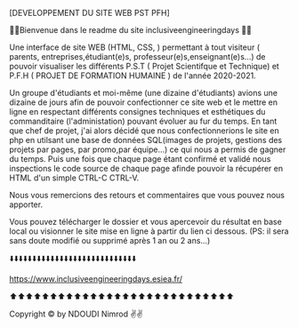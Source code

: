 [DEVELOPPEMENT DU SITE WEB PST PFH]

🏫🏫Bienvenue dans le readme du site inclusiveengineeringdays 🏫🏫

Une interface de site WEB (HTML, CSS, ) permettant à tout visiteur ( parents, entreprises,étudiant(e)s, professeur(e)s,enseignant(e)s...) de pouvoir visualiser les différents P.S.T ( Projet Scientifque et Technique) et P.F.H ( PROJET DE FORMATION HUMAINE ) de l'année 2020-2021.

Un groupe d'étudiants et moi-même (une dizaine d'étudiants) avions une dizaine de jours afin de pouvoir confectionner ce site web et le mettre en ligne en respectant différents consignes techniques et esthétiques du commanditaire (l'administation) pouvant évoluer au fur du temps. En tant que chef de projet, j'ai alors décidé que nous confectionnerions le site en php en utilsant une base de données SQL(images de projets, gestions des projets par pages, par promo,par équipe...) ce qui nous a permis de gagner du temps. Puis une fois que chaque page étant confirmé et validé nous inspections le code source de chaque page afinde pouvoir la récupérer en HTML d'un simple CTRL-C CTRL-V.

Nous vous remercions des retours et commentaires que vous pouvez nous apporter.

Vous pouvez télécharger le dossier et vous apercevoir du résultat en base local ou visionner le site mise en ligne à partir du lien ci dessous.
(PS: il sera sans doute modifié ou supprimé après 1 an ou 2 ans...)

⬇️⬇️⬇️⬇️⬇️⬇️⬇️⬇️⬇️⬇️⬇️⬇️⬇️⬇️⬇️⬇️⬇️⬇️⬇️⬇️⬇️⬇️⬇️⬇️⬇️⬇️⬇️⬇️

https://www.inclusiveengineeringdays.esiea.fr/

⬆️⬆️⬆️⬆️⬆️⬆️⬆️⬆️⬆️⬆️⬆️⬆️⬆️⬆️⬆️⬆️⬆️⬆️⬆️⬆️⬆️⬆️⬆️⬆️⬆️⬆️⬆️⬆️

Copyright © by NDOUDI Nimrod ✌️✌️
